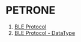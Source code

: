 # PETRONE


1. [BLE Protocol](ble_protocol.md)
2. [BLE Protocol - DataType](ble_protocol_datatype.md)
 
